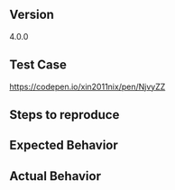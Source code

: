 <!--
Thank you for contributing!

Have a usage question?
======================
The issue tracker is meant for bug reports only. This isn't the best place for usage questions. Questions here don't have as much visibility as they do elsewhere. Before you ask a question, here are some resources to get help first:

- Read the docs: https://ssc-grid.github.io
- Check out the list of frequently asked questions: https://github.com/yyssc/ssc-grid/blob/master/FAQ.md
- Explore examples: https://ssc-grid.github.io/components.html

Think you found a bug?
======================
The best bug report is a failing test in the repository as a pull request. Otherwise, please use the "BUG REPORT" template below.

Have a feature request?
=======================
Remove the template from below and provide thoughtful commentary *and code samples* on what this feature means for your product. What will it allow you to do that you can't do today? How will it make current work-arounds straightforward? What potential bugs and edge cases does it help to avoid? etc. Please keep it product-centric.
-->

<!-- BUG TEMPLATE -->
## Version
4.0.0

## Test Case
https://codepen.io/xin2011nix/pen/NjvyZZ

## Steps to reproduce

## Expected Behavior

## Actual Behavior
